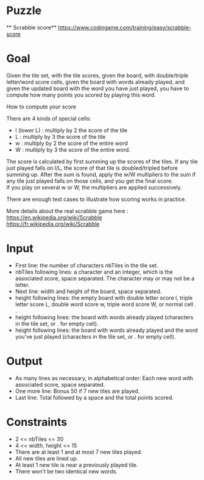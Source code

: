 # Puzzle
** Scrabble score** https://www.codingame.com/training/easy/scrabble-score

# Goal
Given the tile set, with the tile scores, given the board, with double/triple letter/word score cells, given the board with words already played, and given the updated board with the word you have just played, you have to compute how many points you scored by playing this word.

How to compute your score  

There are 4 kinds of special cells:  
* l (lower L) : multiply by 2 the score of the tile
* L : multiply by 3 the score of the tile
* w : multiply by 2 the score of the entire word
* W : multiply by 3 the score of the entire word.

The score is calculated by first summing up the scores of the tiles. If any tile just played falls on l/L, the score of that tile is doubled/tripled before summing up. After the sum is found, apply the w/W multipliers to the sum if any tile just played falls on those cells, and you get the final score.  
If you play on several w or W, the multipliers are applied successively.

There are enough test cases to illustrate how scoring works in practice.  

More details about the real scrabble game here :  
https://en.wikipedia.org/wiki/Scrabble  
https://fr.wikipedia.org/wiki/Scrabble  

# Input
* First line: the number of characters nbTiles in the tile set.
* nbTiles following lines: a character and an integer, which is the associated score, space separated. The character may or may not be a letter.
* Next line: width and height of the board, space separated.
* height following lines: the empty board with double letter score l, triple letter score L, double word score w, triple word score W, or normal cell . .
* height following lines: the board with words already played (characters in the tile set, or . for empty cell).
* height following lines: the board with words already played and the word you've just played (characters in the tile set, or . for empty cell).

# Output
* As many lines as necessary, in alphabetical order: Each new word with associated score, space separated.
* One more line: Bonus 50 if 7 new tiles are played.
* Last line: Total followed by a space and the total points scored.

# Constraints
* 2 <= nbTiles <= 30
* 4 <= width, height <= 15
* There are at least 1 and at most 7 new tiles played.
* All new tiles are lined up.
* At least 1 new tile is near a previously played tile.
* There won't be two identical new words.
